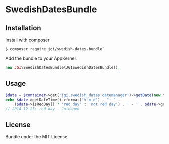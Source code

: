 SwedishDatesBundle
==================

## Installation

Install with composer
```
$ composer require jgi/swedish-dates-bundle`
```

Add the bundle to your AppKernel.
```php
new JGI\SwedishDatesBundle\JGISwedishDatesBundle(),
```

## Usage
```php
$date = $container->get('jgi.swedish_dates.datemanager')->getDate(new \Datetime('2014-12-25'));
echo $date->getDateTime()->format('Y-m-d') . ": " .
    ($date->isRedDay() ? 'red day' : 'not red day') . ' - ' . $date->getName();
// 2014-12-25: red day - Juldagen
```

## License
Bundle under the MIT License
